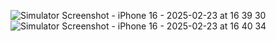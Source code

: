 ![Simulator Screenshot - iPhone 16 - 2025-02-23 at 16 39 30](https://github.com/user-attachments/assets/9bf73dc6-3b7d-40b8-8898-5d4ba6403318)
![Simulator Screenshot - iPhone 16 - 2025-02-23 at 16 40 34](https://github.com/user-attachments/assets/fd14ecc2-a0cb-476e-97d4-947b9cf32064)
